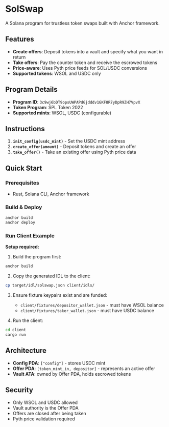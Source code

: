 # SolSwap

A Solana program for trustless token swaps built with Anchor framework.

## Features

- **Create offers**: Deposit tokens into a vault and specify what you want in return
- **Take offers**: Pay the counter token and receive the escrowed tokens
- **Price-aware**: Uses Pyth price feeds for SOL/USDC conversions
- **Supported tokens**: WSOL and USDC only

## Program Details

- **Program ID**: `3c9wj6bDT9opsUWPAPdGjdddv1GKF8R7yDpR9ZH7VpvX`
- **Token Program**: SPL Token 2022
- **Supported mints**: WSOL, USDC (configurable)

## Instructions

1. **`init_config(usdc_mint)`** - Set the USDC mint address
2. **`create_offer(amount)`** - Deposit tokens and create an offer
3. **`take_offer()`** - Take an existing offer using Pyth price data

## Quick Start

### Prerequisites
- Rust, Solana CLI, Anchor framework

### Build & Deploy
```bash
anchor build
anchor deploy
```

### Run Client Example

**Setup required:**
1. Build the program first:
```bash
anchor build
```

2. Copy the generated IDL to the client:
```bash
cp target/idl/solswap.json client/idls/
```

3. Ensure fixture keypairs exist and are funded:
   - `client/fixtures/depositor_wallet.json` - must have WSOL balance
   - `client/fixtures/taker_wallet.json` - must have USDC balance

4. Run the client:
```bash
cd client
cargo run
```

## Architecture

- **Config PDA**: `["config"]` - stores USDC mint
- **Offer PDA**: `[token_mint_in, depositor]` - represents an active offer
- **Vault ATA**: owned by Offer PDA, holds escrowed tokens

## Security

- Only WSOL and USDC allowed
- Vault authority is the Offer PDA
- Offers are closed after being taken
- Pyth price validation required

